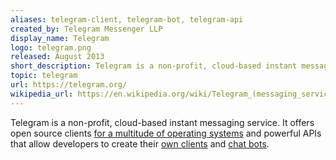 ```yaml
---
aliases: telegram-client, telegram-bot, telegram-api
created_by: Telegram Messenger LLP
display_name: Telegram
logo: telegram.png
released: August 2013
short_description: Telegram is a non-profit, cloud-based instant messaging service.
topic: telegram
url: https://telegram.org/
wikipedia_url: https://en.wikipedia.org/wiki/Telegram_(messaging_service)
---
```

Telegram is a non-profit, cloud-based instant messaging service. It offers open source clients [for a multitude of operating systems](https://telegram.org/apps) and powerful APIs that allow developers to create their [own clients](https://core.telegram.org/api#telegram-api) and [chat bots](https://core.telegram.org/bots).